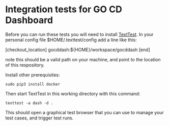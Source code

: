 Integration tests for GO CD Dashboard
=====================================

Before you can run these tests you will need to install [TextTest](http://texttest.org). In your personal config file $HOME/.texttest/config add a line like this:

[checkout_location]
    gocddash:${HOME}/workspace/gocddash
[end]

note this should be a valid path on your machine, and point to the location of this respository.

Install other prerequisites:

    sudo pip3 install docker

Then start TextTest in this working directory with this command:

    texttest -a dash -d .

This should open a graphical test browser that you can use to manage your test cases, and trigger test runs.


